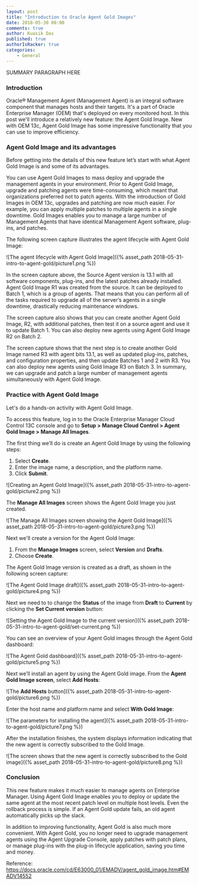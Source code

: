 ```yaml
---
layout: post
title: "Introduction to Oracle Agent Gold Images"
date: 2018-05-30 00:00
comments: true
author: Kuasik Das
published: true
authorIsRacker: true
categories:
    - General
---
```


SUMMARY PARAGRAPH HERE

<!-- more -->

### Introduction

Oracle&reg; Management Agent (Management Agent) is an integral software
component that manages hosts and their targets. It's a part of Oracle
Enterprise Manager (OEM) that's deployed on every monitored host. In this post
we'll introduce a relatively new feature: the Agent Gold Image. New with OEM
13c, Agent Gold Image has some impressive functionality that you can use to
improve efficiency.

### Agent Gold Image and its advantages

Before getting into the details of this new feature let’s start with what
Agent Gold Image is and some of its advantages.

You can use Agent Gold Images to mass deploy and upgrade the management agents
in your environment. Prior to Agent Gold Image, upgrade and patching agents
were time-consuming, which meant that organizations preferred not to patch
agents. With the introduction of Gold Images in OEM 13c, upgrades and patching
are now much easier. For example, you can apply multiple patches to multiple
agents in a single downtime. Gold Images enables you to manage a large number
of Management Agents that have identical Management Agent software, plug-ins,
and patches.

The following screen capture illustrates the agent lifecycle with Agent Gold
Image:

![The agent lifecycle with Agent Gold Image]({% asset_path 2018-05-31-intro-to-agent-gold/picture1.png %})

In the screen capture above, the Source Agent version is 13.1 with all software
components, plug-ins, and the latest patches already installed. Agent Gold
Image R1 was created from the source. It can be deployed to Batch 1, which is a
group of agents. That means that you can perform all of the tasks required to
upgrade all of the server’s agents in a single downtime, drastically reducing
maintenance windows.

The screen capture also shows that you can create another Agent Gold Image,
R2, with additional patches, then test it on a source agent and use it to
update Batch 1. You can also deploy new agents using Agent Gold Image R2 on
Batch 2.

The screen capture shows that the next step is to create another Gold Image
named R3 with agent bits 13.1, as well as updated plug-ins, patches, and
configuration properties, and then update Batches 1 and 2 with R3. You can
also deploy new agents using Gold Image R3 on Batch 3. In summary, we can
upgrade and patch a  large number of management agents simultaneously with
Agent Gold Image.

### Practice with Agent Gold Image

Let's do a hands-on activity with Agent Gold Image.

To access this feature, log in to the Oracle Enterprise Manager Cloud Control
13C console and go to **Setup > Manage Cloud Control > Agent Gold Image >
Manage All Images**.

The first thing we’ll do is create an Agent Gold Image by using the following
steps:

1. Select **Create**.
2. Enter the image name, a description, and the platform name.
3. Click **Submit**.

![Creating an Agent Gold Image]({% asset_path 2018-05-31-intro-to-agent-gold/picture2.png %})

 The **Manage All Images** screen shows the Agent Gold Image you just created.

![The Manage All Images screen showing the Agent Gold Image]({% asset_path 2018-05-31-intro-to-agent-gold/picture3.png %})

Next we'll create a version for the Agent Gold Image:

1. From the **Manage Images** screen, select **Version** and **Drafts**.
2. Choose **Create**.

The Agent Gold Image version is created as a draft, as shown in the following
screen capture:

![The Agent Gold Image draft]({% asset_path 2018-05-31-intro-to-agent-gold/picture4.png %})

Next we need to to change the **Status** of the image from **Draft** to
**Current** by clicking the **Set Current version** button:

![Setting the Agent Gold Image to the current version]({% asset_path 2018-05-31-intro-to-agent-gold/set-current.png %})

You can see an overview of your Agent Gold images through the Agent Gold
dashboard:

![The Agent Gold dashboard]({% asset_path 2018-05-31-intro-to-agent-gold/picture5.png %})

Next we’ll install an agent by using the Agent Gold image. From the **Agent
Gold Image screen**, select **Add Hosts**:

![The **Add Hosts** button]({% asset_path 2018-05-31-intro-to-agent-gold/picture6.png %})

Enter the host name and platform name and select **With Gold
Image**:

![The parameters for installing the agent]({% asset_path 2018-05-31-intro-to-agent-gold/picture7.png %})

After the installation finishes, the system displays information indicating
that the new agent is correctly subscribed to the Gold Image.

![The screen shows that the new agent is correctly subscribed to the Gold
image]({% asset_path 2018-05-31-intro-to-agent-gold/picture8.png %})

### Conclusion

This new feature makes it much easier to manage agents on Enterprise Manager.
Using Agent Gold Image enables you to deploy or update the same agent at the
most recent patch level on multiple host levels. Even the rollback process is
simple. If an Agent Gold update fails, an old agent automatically picks up the
slack.

In addition to improving functionality, Agent Gold is also much more
convenient. With Agent Gold, you no longer need to upgrade management agents
using the Agent Upgrade Console, apply patches with patch plans, or manage
plug-ins with the plug-in lifecycle application, saving you time and money.

Reference:
https://docs.oracle.com/cd/E63000_01/EMADV/agent_gold_image.htm#EMADV14552

